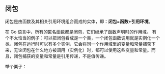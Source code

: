 ## 闭包

闭包是由函数及其相关引用环境组合而成的实体，即：**闭包=函数+引用环境**。

在 Go 语言中，所有的匿名函数都是闭包，它们继承了函数声明时的作用域。 有个不太恰当的例子：可以把闭包看成是一个类，一个闭包函数调用就是实例化一个类。闭包在运行时可以有多个实例，它会将同一个作用域里的变量和常量捕获下来，无论闭包在什么地方被调用（实例化）时，都可以使用这些变量和常量。而且，闭包捕获的变量和常量是引用传递，不是值传递。 

举个栗子：

